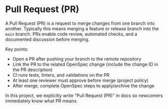 # Pull Request (PR)

A Pull Request (PR) is a request to merge changes from one branch into another.
Typically this means merging a feature or release branch into the `main` branch.
PRs enable code review, automated checks, and a documented discussion before merging.

Key points:
- Open a PR after pushing your branch to the remote repository
- Link the PR to the related OpenSpec change (include the change ID in the PR description)
- CI runs tests, linters, and validations on the PR
- At least one reviewer must approve before merge (project policy)
- After merge, complete OpenSpec steps to apply/archive the change

In this project, we explicitly write "Pull Request (PR)" in docs so newcomers immediately know what PR means.
